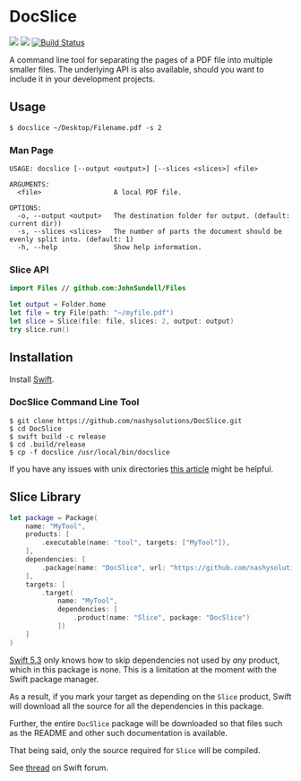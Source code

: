 # DocSlice

![](https://img.shields.io/badge/platform-macOS%2BiOS%2Blinux-blue)
![](https://img.shields.io/badge/swift-5.3-blue)
[![Build Status](https://app.bitrise.io/app/56aab2adf6b1bc79/status.svg?token=1mBREr1_-AwQJkJhfN-5Fw)](https://app.bitrise.io/app/56aab2adf6b1bc79)

A command line tool for separating the pages of a PDF file into multiple smaller files. The underlying API is also available, should you want to include it in your development projects.

## Usage
```
$ docslice ~/Desktop/Filename.pdf -s 2
```
### Man Page

```
USAGE: docslice [--output <output>] [--slices <slices>] <file>

ARGUMENTS:
  <file>                  A local PDF file. 

OPTIONS:
  -o, --output <output>   The destination folder for output. (default: current dir))
  -s, --slices <slices>   The number of parts the document should be evenly split into. (default: 1)
  -h, --help              Show help information.
```
### Slice API
```swift
import Files // github.com:JohnSundell/Files

let output = Folder.home
let file = try File(path: "~/myfile.pdf")
let slice = Slice(file: file, slices: 2, output: output)
try slice.run()
```
## Installation

Install [Swift](https://swift.org/getting-started/).

### DocSlice Command Line Tool

```
$ git clone https://github.com/nashysolutions/DocSlice.git
$ cd DocSlice
$ swift build -c release
$ cd .build/release
$ cp -f docslice /usr/local/bin/docslice
```
If you have any issues with unix directories [this article](https://superuser.com/questions/717663/permission-denied-when-trying-to-cd-usr-local-bin-from-terminal) might be helpful.

## Slice Library

```swift
let package = Package(
    name: "MyTool",
    products: [
        .executable(name: "tool", targets: ["MyTool"]),
    ],
    dependencies: [
        .package(name: "DocSlice", url: "https://github.com/nashysolutions/DocSlice.git", .upToNextMinor(from: "1.0.0"))
    ],
    targets: [
        .target(
            name: "MyTool", 
            dependencies: [
                .product(name: "Slice", package: "DocSlice")
            ])
    ]
)
```
[Swift 5.3](https://swift.org/blog/swift-5-3-released/) only knows how to skip dependencies not used by *any* product, which in this package is none. This is a limitation at the moment with the Swift package manager.

As a result, if you mark your target as depending on the `Slice` product, Swift will download all the source for all the dependencies in this package. 

Further, the entire `DocSlice` package will be downloaded so that files such as the README and other such documentation is available.

That being said, only the source required for `Slice` will be compiled.

See [thread](https://forums.swift.org/t/package-issue-unnecessary-dependencies-and-wrong-name/46952) on Swift forum.
